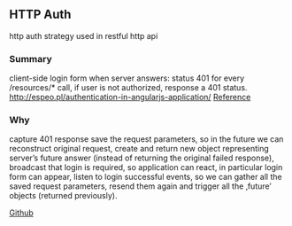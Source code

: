 ## HTTP Auth
http auth strategy used in restful http api

### Summary
client-side login form when server answers: status 401
for every /resources/* call, if user is not authorized, response a 401 status.
http://espeo.pl/authentication-in-angularjs-application/
[Reference](http://espeo.pl/authentication-in-angularjs-application/)

### Why
capture 401 response
save the request parameters, so in the future we can reconstruct original request,
create and return new object representing server’s future answer (instead of returning the original failed response),
broadcast that login is required, so application can react, in particular login form can appear,
listen to login successful events, so we can gather all the saved request parameters, resend them again and trigger all the ‚future’ objects (returned previously).

[Github](https://github.com/witoldsz/angular-http-auth)
